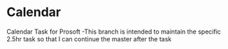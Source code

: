 # Calendar
Calendar Task for Prosoft
-This branch is intended to maintain the specific 2.5hr task so that I can continue the master after the task
